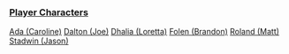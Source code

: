 <!-- TITLE: Characters -->
<!-- SUBTITLE: The personalities of Ulpha -->

### [Player Characters](characters/players)
[Ada (Caroline)](characters/players/ada)
[Dalton (Joe)](characters/players/dalton)
[Dhalia (Loretta)](characters/players/dhalia)
[Folen (Brandon)](characters/players/folen)
[Roland (Matt)](characters/players/roland)
[Stadwin (Jason)](characters/players/stadwin)